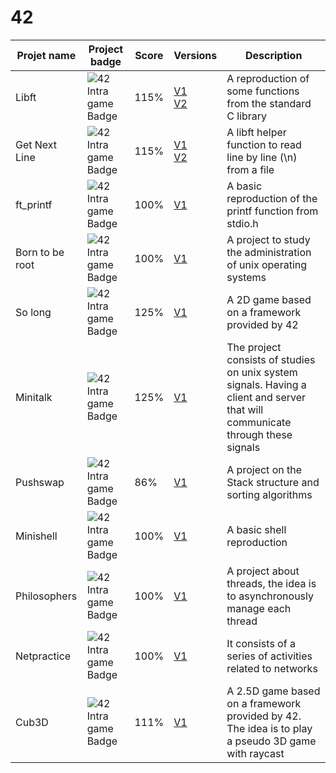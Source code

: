 # 42

| Projet name     | Project badge                                                                                  | Score | Versions                                           | Description                                                                                                                    |
| --------------- | ---------------------------------------------------------------------------------------------- | ----- | -------------------------------------------------- | ------------------------------------------------------------------------------------------------------------------------------ |
| Libft           | ![42 Intra game Badge](https://game.42sp.org.br/static/assets/achievements/libftm.png)         | 115%  | [V1](/42_Libft/tree/v1)<br>[V2](/42_Libft/tree/v2) | A reproduction of some functions from the standard C library                                                                   |
| Get Next Line   | ![42 Intra game Badge](https://game.42sp.org.br/static/assets/achievements/get_next_linem.png) | 115%  | [V1](/42_)<br>[V2](/42_Libft/tree/v2/src/gnl)      | A libft helper function to read line by line (\n) from a file                                                                  |
| ft_printf       | ![42 Intra game Badge](https://game.42sp.org.br/static/assets/achievements/ft_printfe.png)     | 100%  | [V1](/42_)<br>                                     | A basic reproduction of the printf function from stdio.h                                                                       |
| Born to be root | ![42 Intra game Badge](https://game.42sp.org.br/static/assets/achievements/born2beroote.png)   | 100%  | [V1](/42_)<br>                                     | A project to study the administration of unix operating systems                                                                |
| So long         | ![42 Intra game Badge](https://game.42sp.org.br/static/assets/achievements/so_longm.png)       | 125%  | [V1](/42_)<br>                                     | A 2D game based on a framework provided by 42                                                                                  |
| Minitalk        | ![42 Intra game Badge](https://game.42sp.org.br/static/assets/achievements/minitalkm.png)      | 125%  | [V1](/42_)<br>                                     | The project consists of studies on unix system signals. Having a client and server that will communicate through these signals |
| Pushswap        | ![42 Intra game Badge](https://game.42sp.org.br/static/assets/achievements/push_swape.png)     | 86%   | [V1](/42_)<br>                                     | A project on the Stack structure and sorting algorithms                                                                        |
| Minishell       | ![42 Intra game Badge](https://game.42sp.org.br/static/assets/achievements/minishelle.png)     | 100%  | [V1](/42_)<br>                                     | A basic shell reproduction                                                                                                     |
| Philosophers    | ![42 Intra game Badge](https://game.42sp.org.br/static/assets/achievements/philosopherse.png)  | 100%  | [V1](/42_)<br>                                     | A project about threads, the idea is to asynchronously manage each thread                                                      |
| Netpractice     | ![42 Intra game Badge](https://game.42sp.org.br/static/assets/achievements/netpracticee.png)   | 100%  | [V1](/42_)<br>                                     | It consists of a series of activities related to networks                                                                      |
| Cub3D           | ![42 Intra game Badge](https://game.42sp.org.br/static/assets/achievements/cub3dm.png)         | 111%  | [V1](/42_)<br>                                     | A 2.5D game based on a framework provided by 42. The idea is to play a pseudo 3D game with raycast                             |

